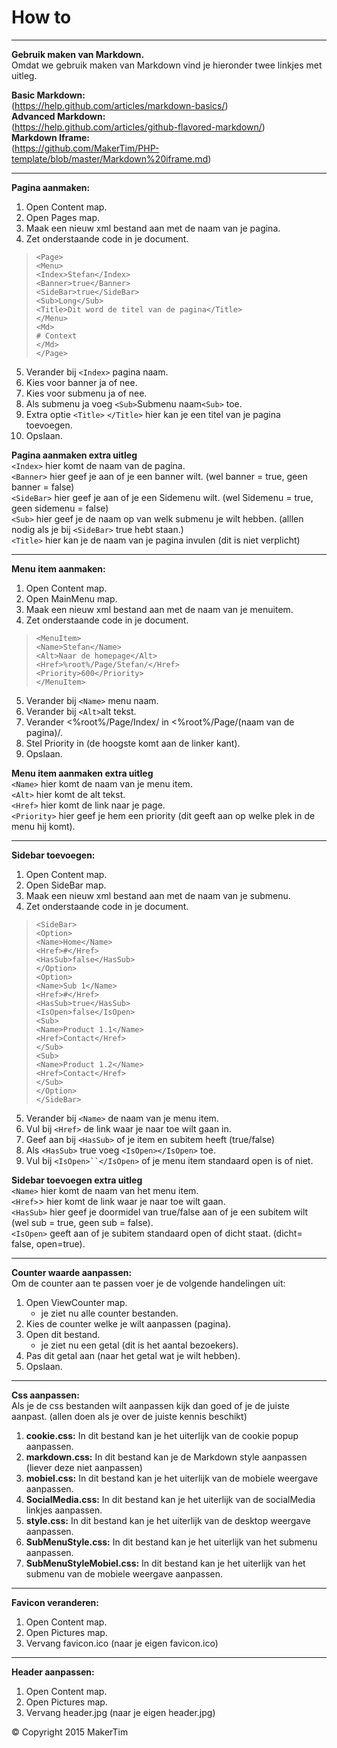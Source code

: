 # How to
---
**Gebruik maken van Markdown.**  
Omdat we gebruik maken van Markdown vind je hieronder twee linkjes met uitleg.
  
**Basic Markdown:**   
(https://help.github.com/articles/markdown-basics/)  
**Advanced Markdown:**   
(https://help.github.com/articles/github-flavored-markdown/)  
**Markdown Iframe:**   
(https://github.com/MakerTim/PHP-template/blob/master/Markdown%20iframe.md)  

---
**Pagina aanmaken:**  
1. Open Content map.  
2. Open Pages map.  
3. Maak een nieuw xml bestand aan met de naam van je pagina.  
4. Zet onderstaande code in je document.
>`<Page>`  
	`<Menu>`  
		`<Index>Stefan</Index>`  
		`<Banner>true</Banner>`  
		`<SideBar>true</SideBar>`  
		`<Sub>Long</Sub>`  
		`<Title>Dit word de titel van de pagina</Title>`    
	`</Menu>`  
	`<Md>`  
`# Context`    
	`</Md>`  
`</Page>`
> 
 
5. Verander bij `<Index>` pagina naam.   
6. Kies voor banner ja of nee.   
7. Kies voor submenu ja of nee.  
8. Als submenu ja voeg `<Sub>`Submenu naam`<Sub>` toe.  
9. Extra optie `<Title>` `</Title>` hier kan je een titel van je pagina toevoegen.  
10. Opslaan.  

**Pagina aanmaken extra uitleg**   
`<Index>` hier komt de naam van de pagina.  
`<Banner>` hier geef je aan of je een banner wilt. (wel banner = true, geen banner = false)  
`<SideBar>` hier geef je aan of je een Sidemenu wilt. (wel Sidemenu = true, geen sidemenu = false)   
`<Sub>`   hier geef je de naam op van welk submenu je wilt hebben. (alllen nodig als je bij `<SideBar>` true hebt staan.)  
`<Title>` hier kan je de naam van je pagina invulen (dit is niet verplicht)

---
**Menu item aanmaken:**  
1. Open Content map.  
2. Open MainMenu map.  
3. Maak een nieuw xml bestand aan met de naam van je menuitem.  
4. Zet onderstaande code in je document.
>`<MenuItem>`  
	`<Name>Stefan</Name>`  
	`<Alt>Naar de homepage</Alt>`   
	`<Href>%root%/Page/Stefan/</Href>`  
	`<Priority>600</Priority>`  
`</MenuItem>`
> 

5. Verander bij `<Name>` menu naam.  
6. Verander bij `<Alt>`alt tekst.   
7. Verander <%root%/Page/Index/ in <%root%/Page/(naam van de pagina)/.  
8. Stel Priority in (de hoogste komt aan de linker kant).  
9. Opslaan.

**Menu item aanmaken extra uitleg**   
`<Name>`  hier komt de naam van je menu item.  
`<Alt>`  hier komt de alt tekst.  
`<Href>`  hier komt de link naar je page.  
`<Priority>` hier geef je hem een priority (dit geeft aan op welke plek in de menu hij komt).

---
**Sidebar toevoegen:**    
1. Open Content map.  
2. Open SideBar map.  
3. Maak een nieuw xml bestand aan met de naam van je submenu.  
4. Zet onderstaande code in je document.  
>`<SideBar>`  
	`<Option>`  
		`<Name>Home</Name>`  
		`<Href>#</Href>`  
		`<HasSub>false</HasSub>`  
	`</Option>`  
	`<Option>`  
		`<Name>Sub 1</Name>`  
		`<Href>#</Href>`  
		`<HasSub>true</HasSub>`  
		`<IsOpen>false</IsOpen>`  
		`<Sub>`  
			`<Name>Product 1.1</Name>`  
			`<Href>Contact</Href>`  
		`</Sub>`  
		`<Sub>`  
			`<Name>Product 1.2</Name>`  
			`<Href>Contact</Href>`  
		`</Sub>`   
	`</Option>`  
	`</SideBar>`  
> 
 
5. Verander bij `<Name>` de naam van je menu item.  
6. Vul bij `<Href>` de link waar je naar toe wilt gaan in.  
7. Geef aan bij `<HasSub>` of je item en subitem heeft (true/false)  
8. Als `<HasSub>` true voeg `<IsOpen></IsOpen>` toe.  
9. Vul bij `<IsOpen>``</IsOpen>` of je menu item standaard open is of niet.

**Sidebar toevoegen extra uitleg**  
`<Name>` hier komt de naam van het menu item.  
`<Href>`> hier komt de link waar je naar toe wilt gaan.  
`<HasSub>` hier geef je doormidel van true/false aan of je een subitem wilt (wel sub = true, geen sub = false).   
`<IsOpen>` geeft aan of je subitem standaard open of dicht staat. (dicht= false, open=true).

---
**Counter waarde aanpassen:**  
Om de counter aan te passen voer je de volgende handelingen uit:  
1. Open ViewCounter map.  
	* je ziet nu alle counter bestanden.  
2. Kies de counter welke je wilt aanpassen (pagina).  
3. Open dit bestand.  
	* je ziet nu een getal (dit is het aantal bezoekers).   
4. Pas dit getal aan (naar het getal wat je wilt hebben).  
5. Opslaan.

---
**Css aanpassen:**  
Als je de css bestanden wilt aanpassen kijk dan goed of je de juiste aanpast. (allen doen als je over de juiste kennis beschikt)  
1. **cookie.css:** In dit bestand kan je het uiterlijk van de cookie popup aanpassen.  
2. **markdown.css:** In dit bestand kan je de Markdown style aanpassen (liever deze niet aanpassen)   
3. **mobiel.css:** In dit bestand kan je het uiterlijk van de mobiele weergave aanpassen.   
4. **SocialMedia.css:**  In dit bestand kan je het uiterlijk van de socialMedia linkjes   aanpassen.   
5. **style.css:**  In dit bestand kan je het uiterlijk van de desktop weergave aanpassen.  
6. **SubMenuStyle.css:**  In dit bestand kan je het uiterlijk van het submenu aanpassen.  
7. **SubMenuStyleMobiel.css:**  In dit bestand kan je het uiterlijk van het submenu van de mobiele weergave aanpassen.  

---
**Favicon veranderen:**    
1. Open Content map.  
2. Open Pictures map.  
3. Vervang favicon.ico (naar je eigen favicon.ico)

---
**Header aanpassen:**    
1. Open Content map.  
2. Open Pictures map.  
3. Vervang header.jpg (naar je eigen header.jpg)

© Copyright 2015 MakerTim